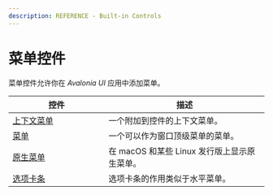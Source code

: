 ```yaml
---
description: REFERENCE - Built-in Controls
---
```


# 菜单控件

菜单控件允许你在 _Avalonia UI_ 应用中添加菜单。

<table>
<thead>
<tr>
<th width="173">控件</th>
<th>描述</th>
</tr>
</thead>
<tbody>
<tr>
<td><a href="contextmenu">上下文菜单</a></td>
<td>一个附加到控件的上下文菜单。</td>
</tr>
<tr>
<td><a href="menu">菜单</a></td>
<td>一个可以作为窗口顶级菜单的菜单。</td>
</tr>
<tr>
<td><a href="nativemenu">原生菜单</a></td>
<td>在 macOS 和某些 Linux 发行版上显示原生菜单。</td>
</tr>
<tr>
<td><a href="detailed-reference/tabstrip">选项卡条</a></td>
<td>选项卡条的作用类似于水平菜单。</td>
</tr>
</tbody>
</table>